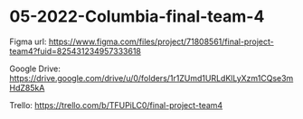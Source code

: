 # 05-2022-Columbia-final-team-4
Figma url: https://www.figma.com/files/project/71808561/final-project-team4?fuid=825431234957333618 <br />

Google Drive: https://drive.google.com/drive/u/0/folders/1r1ZUmd1URLdKlLyXzm1CQse3mHdZ85kA <br />

Trello: https://trello.com/b/TFUPiLC0/final-project-team4 <br />

